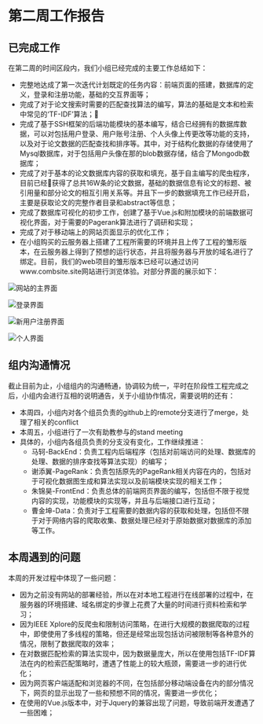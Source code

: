 # 第二周工作报告

## 已完成工作

在第二周的时间区段内，我们小组已经完成的主要工作总结如下：

* 完整地达成了第一次迭代计划既定的任务内容：前端页面的搭建，数据库的定义，登录和注册功能，基础的交互界面等；
* 完成了对于论文搜索时需要的匹配查找算法的编写，算法的基础是文本和检索中常见的‘TF-IDF’算法；
* 完成了基于SSH框架的后端功能模块的基本编写，结合已经拥有的数据库数据，可以对包括用户登录、用户账号注册、个人头像上传更改等功能的支持，以及对于论文数据的匹配查找和排序等。其中，对于结构化数据的存储使用了Mysql数据库，对于包括用户头像在那的blob数据存储，结合了Mongodb数据库；
* 完成了对于基本的论文数据库内容的获取和填充，基于自主编写的爬虫程序，目前已经获得了总共16W条的论文数据，基础的数据信息有论文的标题、被引用量和部分论文的相互引用关系等。并且下一步的数据填充工作已经开启，主要是获取论文的完整作者目录和abstract等信息；
* 完成了数据库可视化的初步工作，创建了基于Vue.js和附加模块的前端数据可视化界面，对于需要的Pagerank算法进行了调研和实现；
* 完成了对于移动端上的网站页面显示的优化工作；
* 在小组购买的云服务器上搭建了工程所需要的环境并且上传了工程的雏形版本，在云服务器上得到了预想的运行状态，并且将服务器与开放的域名进行了绑定。目前，我们的web项目的雏形版本已经可以通过访问www.combsite.site网站进行浏览体验。对部分界面的展示如下：

![网站的主界面](http://7xw59l.com1.z0.glb.clouddn.com/web.png)

 

![登录界面](http://7xw59l.com1.z0.glb.clouddn.com/%E5%B1%8F%E5%B9%95%E5%BF%AB%E7%85%A7%202018-07-13%20%E4%B8%8B%E5%8D%883.21.08.png)

 

![新用户注册界面](http://7xw59l.com1.z0.glb.clouddn.com/%E5%B1%8F%E5%B9%95%E5%BF%AB%E7%85%A7%202018-07-13%20%E4%B8%8B%E5%8D%883.21.14.png)

 

![个人界面](http://7xw59l.com1.z0.glb.clouddn.com/%E5%B1%8F%E5%B9%95%E5%BF%AB%E7%85%A7%202018-07-13%20%E4%B8%8B%E5%8D%883.21.40.png)

## 组内沟通情况

截止目前为止，小组组内的沟通畅通，协调较为统一，平时在阶段性工程完成之后，小组内会进行互相的说明通告，关于小组协作情况，需要说明的还有：

* 本周四，小组内对各个组员负责的github上的remote分支进行了merge，处理了相关的conflict
* 本周五，小组进行了一次有助教参与的stand meeting
* 具体的，小组内各组员负责的分支没有变化，工作继续推进：
  * 马轲-BackEnd：负责工程内后端程序（包括对前端访问的处理、数据库的处理、数据的排序查找等算法实现）的编写；
  * 谢添翼-PageRank：负责包括原先的PageRank相关内容在内的，包括对于可视化数据图生成和算法实现以及前端模块实现的相关工作；
  * 朱锦昊-FrontEnd：负责总体的前端网页界面的编写，包括但不限于视觉内容的实现，功能模块的实现等，并且与后端接口进行互动；
  * 曹金坤-Data：负责对于工程需要的数据内容的获取和处理，包括但不限于对于网络内容的爬取收集、数据处理已经对于原始数据对数据库的添加等工作。

## 本周遇到的问题

本周的开发过程中体现了一些问题：

* 因为之前没有网站的部署经验，所以在对本地工程进行在线部署的过程中，在服务器的环境搭建、域名绑定的步骤上花费了大量的时间进行资料检索和学习；
* 因为IEEE Xplore的反爬虫和限制访问策略，在进行大规模的数据爬取的过程中，即使使用了多线程的策略，但还是经常出现包括访问被限制等各种意外的情况，限制了数据爬取的效率；
* 在对数据匹配检索的算法实现中，因为数据量庞大，所以在使用包括TF-IDF算法在内的检索匹配策略时，遭遇了性能上的较大瓶颈，需要进一步的进行优化；
* 因为网页客户端适配和浏览器的不同，在包括部分移动端设备在内的部分情况下，网页的显示出现了一些和预想不同的情况，需要进一步优化；
* 在使用的Vue.js版本中，对于Jquery的兼容出现了问题，导致前端开发遭遇了一些困难；